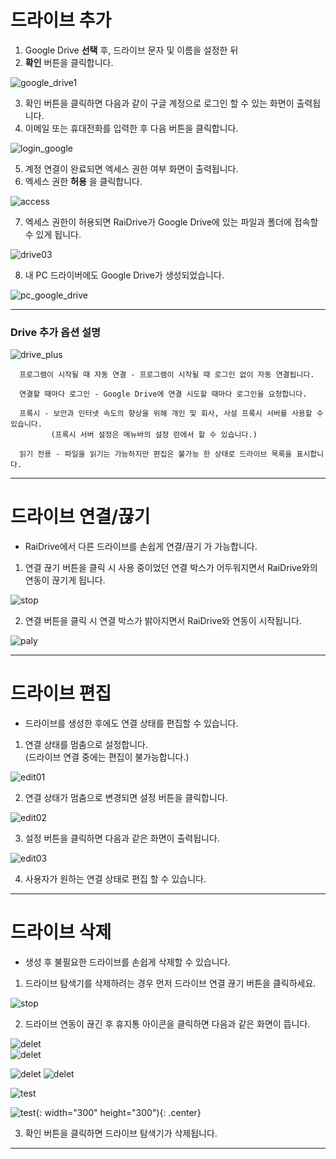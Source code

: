 # 드라이브 추가

1. Google Drive **선택** 후, 드라이브 문자 및 이름을 설정한 뒤  
2. **확인** 버튼을 클릭합니다.

![google_drive1](/google_drive1.jpg?raw=true)

3. 확인 버튼을 클릭하면 다음과 같이 구글 계정으로 로그인 할 수 있는 화면이 출력됩니다.
4. 이메일 또는 휴대전화를 입력한 후 다음 버튼을 클릭합니다.

![login_google](/login_google.jpg?raw=true)  

5. 계정 연결이 완료되면 엑세스 권한 여부 화면이 출력됩니다.
6. 엑세스 권한 **허용** 을 클릭합니다.

![access](/access.jpg?raw=true)

7. 엑세스 권한이 허용되면 RaiDrive가 Google Drive에 있는 파일과 폴더에 접속할 수 있게 됩니다.

![drive03](/drive03.jpg?raw=true)  

8. 내 PC 드라이버에도 Google Drive가 생성되었습니다.  

![pc_google_drive](/pc_google_drive.jpg?rawe=true)

---

### Drive 추가 옵션 설명

![drive_plus](/drive_plus.jpg?raw=true)

~~~
  프로그램이 시작될 때 자동 연결 - 프로그램이 시작될 때 로그인 없이 자동 연결됩니다.

  연결할 때마다 로그인 - Google Drive에 연결 시도할 때마다 로그인을 요청합니다.

  프록시 - 보안과 인터넷 속도의 향상을 위해 개인 및 회사, 사설 프록시 서버를 사용할 수 있습니다. 
         (프록시 서버 설정은 메뉴바의 설정 란에서 할 수 있습니다.)

  읽기 전용 - 파일을 읽기는 가능하지만 편집은 불가능 한 상태로 드라이브 목록을 표시합니다.
 ~~~
 
---


# 드라이브 연결/끊기

- RaiDrive에서 다른 드라이브를 손쉽게 연결/끊기 가 가능합니다.  

1. 연결 끊기 버튼을 클릭 시 사용 중이었던 연결 박스가 어두워지면서 RaiDrive와의 연동이 끊기게 됩니다. 

![stop](/stop.jpg?raw=true)

2. 연결  버튼을 클릭 시 연결 박스가 밝아지면서 RaiDrive와 연동이 시작됩니다.  

![paly](/play.jpg?raw=true)


---

# 드라이브 편집

- 드라이브를 생성한 후에도 연결 상태를 편집할 수 있습니다.  

1. 연결 상태를 멈춤으로 설정합니다.  
   (드라이브 연결 중에는 편집이 불가능합니다.)  
   
![edit01](/edit01.jpg?raw=true)  
   
2. 연결 상태가 멈춤으로 변경되면 설정 버튼을 클릭합니다.

![edit02](/edit02.jpg?raw=true)  

3. 설정 버튼을 클릭하면 다음과 같은 화면이 출력됩니다.  

![edit03](/edit03.jpg?raw=true)  

4. 사용자가 원하는 연결 상태로 편집 할 수 있습니다.




---  



# 드라이브 삭제

- 생성 후 불필요한 드라이브를 손쉽게 삭제할 수 있습니다.

1. 드라이브 탐색기를 삭제하려는 경우 먼저 드라이브 연결 끊기 버튼을 클릭하세요.

![stop](/stop.jpg?raw=true)  

2. 드라이브 연동이 끊긴 후 휴지통 아이콘을 클릭하면 다음과 같은 화면이 뜹니다.

![delet](/ex.jpg?raw=true)  
![delet](/ex.png?raw=true)  

![delet](/123.png?raw=true)
![delet](/000.png?raw=true) 





![test](/300.PNG?raw=true)


![test](/301.png?raw=true){: width="300" height="300"){: .center}



03. 확인 버튼을 클릭하면 드라이브 탐색기가 삭제됩니다.


---

